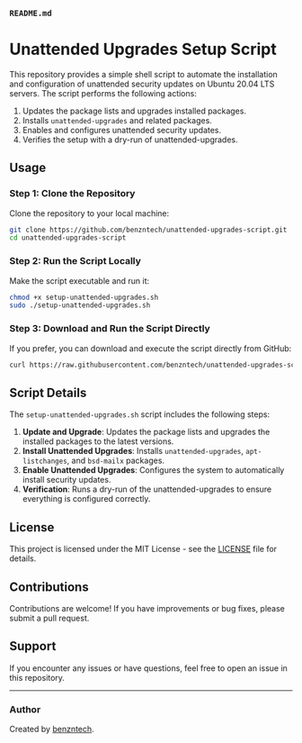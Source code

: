 ### `README.md`


# Unattended Upgrades Setup Script

This repository provides a simple shell script to automate the installation and configuration of unattended security updates on Ubuntu 20.04 LTS servers. The script performs the following actions:

1. Updates the package lists and upgrades installed packages.
2. Installs `unattended-upgrades` and related packages.
3. Enables and configures unattended security updates.
4. Verifies the setup with a dry-run of unattended-upgrades.

## Usage

### Step 1: Clone the Repository

Clone the repository to your local machine:

```bash
git clone https://github.com/benzntech/unattended-upgrades-script.git
cd unattended-upgrades-script
```

### Step 2: Run the Script Locally

Make the script executable and run it:

```bash
chmod +x setup-unattended-upgrades.sh
sudo ./setup-unattended-upgrades.sh
```

### Step 3: Download and Run the Script Directly

If you prefer, you can download and execute the script directly from GitHub:

```bash
curl https://raw.githubusercontent.com/benzntech/unattended-upgrades-script/main/setup-unattended-upgrades.sh | sudo bash -s -
```

## Script Details

The `setup-unattended-upgrades.sh` script includes the following steps:

1. **Update and Upgrade**: Updates the package lists and upgrades the installed packages to the latest versions.
2. **Install Unattended Upgrades**: Installs `unattended-upgrades`, `apt-listchanges`, and `bsd-mailx` packages.
3. **Enable Unattended Upgrades**: Configures the system to automatically install security updates.
4. **Verification**: Runs a dry-run of the unattended-upgrades to ensure everything is configured correctly.

## License

This project is licensed under the MIT License - see the [LICENSE](LICENSE) file for details.

## Contributions

Contributions are welcome! If you have improvements or bug fixes, please submit a pull request.

## Support

If you encounter any issues or have questions, feel free to open an issue in this repository.

---

### Author

Created by [benzntech](https://github.com/benzntech).
```
